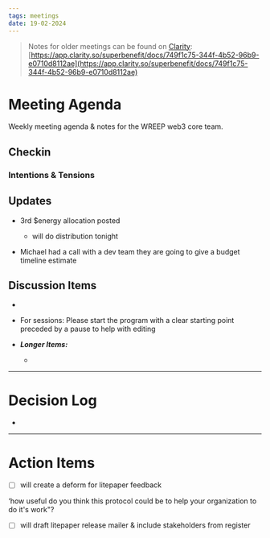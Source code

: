 ```yaml
---
tags: meetings
date: 19-02-2024
---
```


> Notes for older meetings can be found on [Clarity](https://app.clarity.so/superbenefit/docs/749f1c75-344f-4b52-96b9-e0710d8112ae):
> [https://app.clarity.so/superbenefit/docs/749f1c75-344f-4b52-96b9-e0710d8112ae](https://app.clarity.so/superbenefit/docs/749f1c75-344f-4b52-96b9-e0710d8112ae)

# Meeting Agenda

Weekly meeting agenda & notes for the WREEP web3 core team.

## Checkin

### Intentions & Tensions

## Updates

- 3rd $energy allocation posted

  - will do distribution tonight

- Michael had a call with a dev team they are going to give a budget timeline estimate 

## Discussion Items

-  

- For sessions: Please start the program with a clear starting point preceded by a pause to help with editing

- **_Longer Items:_**

  -  

---

# Decision Log

- 

---

# Action Items

- [ ]  will create a deform for litepaper feedback

‘how useful do you think this protocol could be to help your organization to do it's work"?

- [ ]  will draft litepaper release mailer & include stakeholders from register